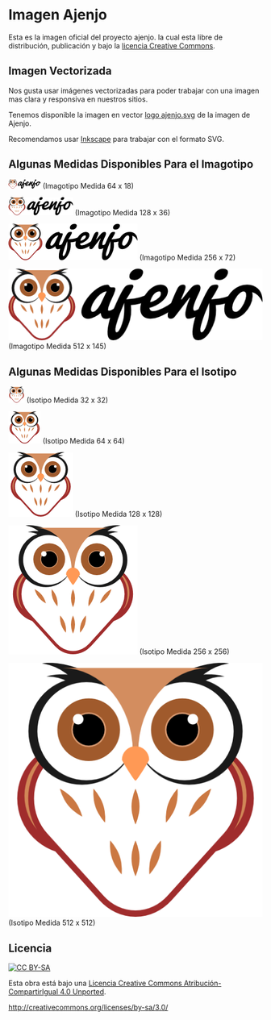 Imagen Ajenjo
=============

Esta es la imagen oficial del proyecto ajenjo. la cual esta libre de
distribución, publicación y bajo la [licencia Creative Commons](#licencia).



Imagen Vectorizada
------------------

Nos gusta usar imágenes vectorizadas para poder trabajar con una imagen mas
clara y responsiva en nuestros sitios.

Tenemos disponible la imagen en vector [logo ajenjo.svg](logo%20ajenjo.svg) de
la imagen de Ajenjo.

Recomendamos usar [Inkscape](https://inkscape.org/) para trabajar con el formato
SVG.



Algunas Medidas Disponibles Para el Imagotipo
---------------------------------------------

![Imagotipo Medida X64](ImagotipoX64.png)   (Imagotipo Medida 64 x 18)

![Imagotipo Medida X128](ImagotipoX128.png) (Imagotipo Medida 128 x 36)

![Imagotipo Medida X256](ImagotipoX256.png) (Imagotipo Medida 256 x 72)

![Imagotipo Medida X512](ImagotipoX512.png) (Imagotipo Medida 512 x 145)



Algunas Medidas Disponibles Para el Isotipo
-------------------------------------------

![Isotipo Medida X32](IsotipoX32.png)   (Isotipo Medida 32 x 32)

![Isotipo Medida X64](IsotipoX64.png)   (Isotipo Medida 64 x 64)

![Isotipo Medida X128](IsotipoX128.png) (Isotipo Medida 128 x 128)

![Isotipo Medida X256](IsotipoX256.png) (Isotipo Medida 256 x 256)

![Isotipo Medida X512](IsotipoX512.png) (Isotipo Medida 512 x 512)



Licencia
--------

[![CC BY-SA](https://licensebuttons.net/l/by-sa/4.0/88x31.png)](http://creativecommons.org/licenses/by-sa/4.0/)

Esta obra está bajo una [Licencia Creative Commons Atribución-CompartirIgual 4.0 Unported](http://creativecommons.org/licenses/by-sa/4.0/).

<http://creativecommons.org/licenses/by-sa/3.0/>

